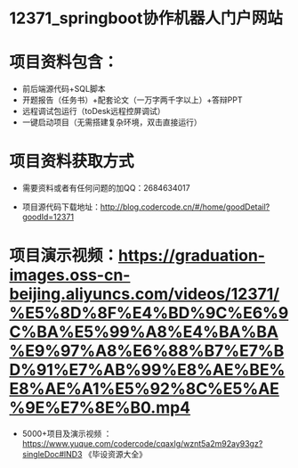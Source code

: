 #   12371_springboot协作机器人门户网站

#   项目资料包含：
*    前后端源代码+SQL脚本
*    开题报告（任务书）+配套论文（一万字两千字以上）+答辩PPT
*   远程调试包运行（toDesk远程控屏调试）
*   一键启动项目（无需搭建复杂环境，双击直接运行）


#   项目资料获取方式
*   需要资料或者有任何问题的加QQ：2684634017

*   项目源代码下载地址：http://blog.codercode.cn/#/home/goodDetail?goodId=12371

#  项目演示视频：https://graduation-images.oss-cn-beijing.aliyuncs.com/videos/12371/%E5%8D%8F%E4%BD%9C%E6%9C%BA%E5%99%A8%E4%BA%BA%E9%97%A8%E6%88%B7%E7%BD%91%E7%AB%99%E8%AE%BE%E8%AE%A1%E5%92%8C%E5%AE%9E%E7%8E%B0.mp4

*  5000+项目及演示视频 ：https://www.yuque.com/codercode/cqaxlg/wznt5a2m92ay93gz?singleDoc#lND3 《毕设资源大全》
